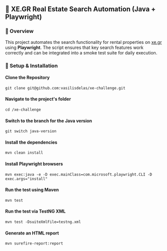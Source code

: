 ## 🏡 XE.GR Real Estate Search Automation (Java + Playwright)

### 📌 Overview

This project automates the search functionality for rental properties on [xe.gr](https://www.xe.gr/) using **Playwright**. The script ensures that key search features work correctly and can be integrated into a smoke test suite for daily execution.

### 🚀 Setup & Installation

#### **Clone the Repository**

```
git clone git@github.com:vasilisdelas/xe-challenge.git
```

#### **Navigate to the project's folder**

```
cd /xe-challenge
```

#### **Switch to the branch for the Java version**

```
git switch java-version
```

#### **Install the dependencies**

```
mvn clean install
```

#### **Install Playwright browsers**

```
mvn exec:java -e -D exec.mainClass=com.microsoft.playwright.CLI -D exec.args="install"
```

#### **Run the test using Maven**

```
mvn test
```
#### **Run the test via TestNG XML**

```
mvn test -DsuiteXmlFile=testng.xml
```

#### **Generate an HTML report**

```
mvn surefire-report:report
```

